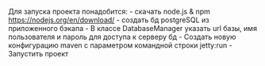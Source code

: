 Для запуска проекта понадобится:
    - скачать node.js & npm
        https://nodejs.org/en/download/
    - создать бд postgreSQL из приложенного бэкапа
    - В классе DatabaseManager указать url базы, имя пользователя и пароль для доступа к серверу бд
    - Создать новую конфигурацию maven с параметром командной строки jetty:run
    - Запустить проект
    
